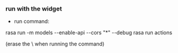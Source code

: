 ### run with the widget

- run command:

rasa run -m models --enable-api --cors "\*" --debug
rasa run actions

(erase the \ when running the command)
